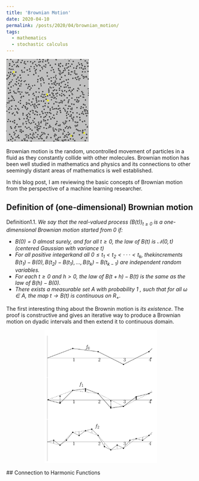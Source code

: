 ```yaml
---
title: 'Brownian Motion'
date: 2020-04-10
permalink: /posts/2020/04/brownian_motion/
tags:
  - mathematics
  - stochastic calculus
---
```



<img src="/images/Brownian_motion.gif">

Brownian motion is the random, uncontrolled movement of particles in a fluid as they constantly collide with other molecules. Brownian motion has been well studied in mathematics and physics and its connections to other seemingly distant areas of mathematics is well established.

In this blog post, I am reviewing the basic concepts of Brownian motion from the perspective of a machine learning researcher.

## Definition of (one-dimensional) Brownian motion

Definition1.1. *We say that the real-valued process $(B(t))_{t≥0}$ is a one-dimensional Brownian motion started from $0$ if:*
* *$B(0) = 0$ almost  surely,  and  for  all $t≥0$,  the  law  of $B(t)$ is $\mathcal{N}(0,t)$ (centered Gaussian with variance $t$)*
* *For  all  positive  integerkand  all $0≤t_1< t_2<···< t_k$,  thekincrements $B(t_1)−B(0),B(t_2)−B(t_1),...,B(t_k)−B(t_{k−1})$ are independent random variables.*
* *For each $t≥0$ and $h >0$, the law of $B(t+h)−B(t)$ is the same as the law of $B(h)−B(0)$.*
* *There  exists  a  measurable  set $A$ with  probability $1$ , such that for all $\omega\in A$, the map $t\to B(t)$ is continuous on $R_+$.*

The first interesting thing about the Brownin motion is _its existence_. The proof is constructive and gives an iterative way to produce a Brownian motion on dyadic intervals and then extend it to continuous domain.
<p align="center">
<img src="/images/bm_iterative_construction.png" alt="iterative_construction" width="300">
</p>
## Connection to Harmonic Functions

